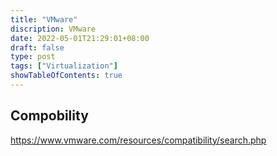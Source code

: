 ```yaml
---
title: "VMware"
discription: VMware 
date: 2022-05-01T21:29:01+08:00 
draft: false
type: post
tags: ["Virtualization"]
showTableOfContents: true
--- 
```




## Compobility

https://www.vmware.com/resources/compatibility/search.php